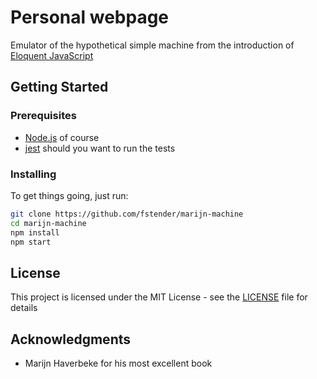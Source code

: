 # Personal webpage

Emulator of the hypothetical simple machine from the introduction of [Eloquent JavaScript](https://eloquentjavascript.net)

## Getting Started

### Prerequisites

* [Node.js](https://nodejs.org/en) of course
* [jest](https://jestjs.io/) should you want to run the tests

### Installing

To get things going, just run:

```bash
git clone https://github.com/fstender/marijn-machine
cd marijn-machine
npm install
npm start
```

## License

This project is licensed under the MIT License - see the [LICENSE](LICENSE) file for details

## Acknowledgments

* Marijn Haverbeke for his most excellent book